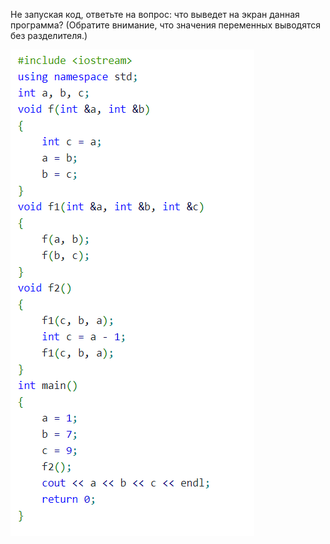 Не запуская код, ответьте на вопрос: что выведет на экран данная программа? (Обратите внимание, что значения переменных выводятся без разделителя.)

![alt-текст](Screenshot_1.png "Picture")
